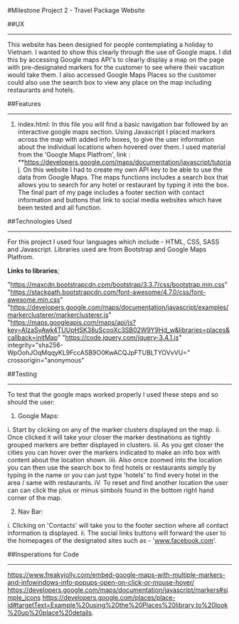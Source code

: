 #Milestone Project 2 - Travel Package Website

##UX
_____

This website has been designed for people contemplating a holiday to Vietnam. 
I wanted to show this clearly through the use of Google maps. I did this by accessing Google maps API's 
to clearly display a map on the page with pre-designated markers for the customer to see where their vacation would take them. I also accessed Google Maps Places so the customer could also use the search box to view any place on the map including restaurants and hotels.

##Features
____________

1. index.html: In this file you will find a basic navigation bar followed by an interactive google maps section. Using Javascript I placed markers across
the map with added info boxes, to give the user information about the individual locations when hovered over them. I used material from the 'Google Maps Platfrom',
link : **https://developers.google.com/maps/documentation/javascript/tutorial. On this website I had to create my own API key to be able to use the data from Google Maps. The maps functions includes a search box
that allows you to search for any hotel or restaurant by typing it into the box.
The final part of my page includes a footer section with contact information and buttons that link to social media websites which have been tested and all function.

##Technologies Used
____________________

For this project I used four languages which include - HTML, CSS, SASS and Javascript. Libraries used
are from Bootstrap and Google Maps Platfrom.

**Links to libraries**;

"https://maxcdn.bootstrapcdn.com/bootstrap/3.3.7/css/bootstrap.min.css"
"https://stackpath.bootstrapcdn.com/font-awesome/4.7.0/css/font-awesome.min.css"
"https://developers.google.com/maps/documentation/javascript/examples/markerclusterer/markerclusterer.js"
"https://maps.googleapis.com/maps/api/js?key=AIzaSyAwk4TUUpHSK38uScooXc3SB02W9Y9Hd_w&libraries=places&callback=initMap"
"https://code.jquery.com/jquery-3.4.1.js" integrity="sha256-WpOohJOqMqqyKL9FccASB9O0KwACQJpFTUBLTYOVvVU=" crossorigin="anonymous"

##Testing
___________

To test that the google maps worked properly I used these steps and so should the user:

1. Google Maps:

i. Start by clicking on any of the marker clusters displayed on the map.
ii. Once clicked it will take your closer the marker destinations as tightly grouped markers are better displayed in clusters.
iii. As you get closer the cities you can hover over the markers indicated to make an info box with content about the location shown.
iiii. Also once zoomed into the location you can then use the search box to find hotels or restaurants simply by typing in the name or you can just type 'hotels' to find every hotel in the area / same with restaurants.
iV. To reset and find another location the user can can click the plus or minus simbols found in the bottom right hand corner of the map.

2. Nav Bar:

i. Clicking on 'Contacts' will take you to the footer section where all contact information is displayed. 
ii. The social links buttons will forward the user to the homepages of the designated sites such as - 'www.facebook.com'.

##Insperations for Code
_________________________

https://www.freakyjolly.com/embed-google-maps-with-multiple-markers-and-infowindows-info-popups-open-on-click-or-mouse-hover/
https://developers.google.com/maps/documentation/javascript/markers#simple_icons
https://developers.google.com/places/place-id#targetText=Example%20using%20the%20Places%20library,to%20look%20up%20place%20details.






